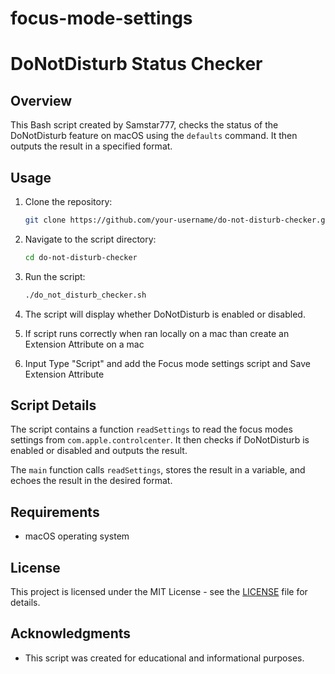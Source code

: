 # focus-mode-settings

# DoNotDisturb Status Checker

## Overview

This Bash script created by Samstar777, checks the status of the DoNotDisturb feature on macOS using the `defaults` command. It then outputs the result in a specified format.

## Usage

1. Clone the repository:

    ```bash
    git clone https://github.com/your-username/do-not-disturb-checker.git
    ```

2. Navigate to the script directory:

    ```bash
    cd do-not-disturb-checker
    ```

3. Run the script:

    ```bash
    ./do_not_disturb_checker.sh
    ```

4. The script will display whether DoNotDisturb is enabled or disabled.

5. If script runs correctly when ran locally on a mac than create an Extension Attribute on a mac

6. Input Type "Script" and add the Focus mode settings script and Save Extension Attribute

## Script Details

The script contains a function `readSettings` to read the focus modes settings from `com.apple.controlcenter`. It then checks if DoNotDisturb is enabled or disabled and outputs the result.

The `main` function calls `readSettings`, stores the result in a variable, and echoes the result in the desired format.

## Requirements

- macOS operating system

## License

This project is licensed under the MIT License - see the [LICENSE](LICENSE) file for details.

## Acknowledgments

- This script was created for educational and informational purposes.

